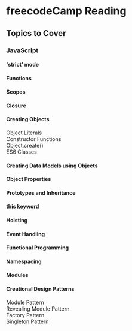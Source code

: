 # freecodeCamp Reading


## Topics to Cover

### JavaScript

#### 'strict' mode

#### Functions

#### Scopes

#### Closure

#### Creating Objects
  Object Literals  
  Constructor Functions  
  Object.create()  
  ES6 Classes  

#### Creating Data Models using Objects 
 
#### Object Properties
 
#### Prototypes and Inheritance
 
#### this keyword 
 
#### Hoisting
 
#### Event Handling

#### Functional Programming

#### Namespacing

#### Modules 

#### Creational Design Patterns
  Module Pattern  
  Revealing Module Pattern  
  Factory Pattern  
  Singleton Pattern  
  
 
